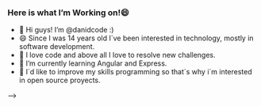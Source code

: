 ### Here is what I’m Working on!😄


- 👋 Hi guys! I’m @danidcode :)
- 😄 Since I was 14 years old I´ve been interested in technology, mostly in software development.
- 🔭 I love code and above all I love to resolve new challenges.
- 🌱 I’m currently learning Angular and Express.
- 👯 I´d like to improve my skills programming so that´s why i´m interested in open source proyects.

-->
